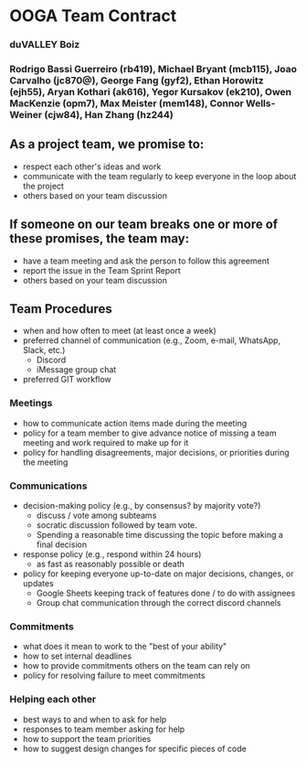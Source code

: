 # OOGA Team Contract
### duVALLEY Boiz
### Rodrigo Bassi Guerreiro (rb419), Michael Bryant (mcb115), Joao Carvalho (jc870@), George Fang (gyf2), Ethan Horowitz (ejh55), Aryan Kothari (ak616), Yegor Kursakov (ek210), Owen MacKenzie (opm7), Max Meister (mem148), Connor Wells-Weiner (cjw84), Han Zhang (hz244)


## As a project team, we promise to:
* respect each other's ideas and work
* communicate with the team regularly to keep everyone in the loop about the project
* others based on your team discussion


## If someone on our team breaks one or more of these promises, the team may:
* have a team meeting and ask the person to follow this agreement
* report the issue in the Team Sprint Report
* others based on your team discussion


## Team Procedures
* when and how often to meet (at least once a week)
* preferred channel of communication (e.g., Zoom, e-mail, WhatsApp, Slack, etc.)
  * Discord
  * iMessage group chat
* preferred GIT workflow


### Meetings
* how to communicate action items made during the meeting
* policy for a team member to give advance notice of missing a team meeting and work required to make up for it
* policy for handling disagreements, major decisions, or priorities during the meeting


### Communications
* decision-making policy (e.g., by consensus? by majority vote?)
  * discuss / vote among subteams
  * socratic discussion followed by team vote.
  * Spending a reasonable time discussing the topic before making a final decision
* response policy (e.g., respond within 24 hours)
  * as fast as reasonably possible or death
* policy for keeping everyone up-to-date on major decisions, changes, or updates
  * Google Sheets keeping track of features done / to do with assignees
  * Group chat communication through the correct discord channels


### Commitments
* what does it mean to work to the "best of your ability"
* how to set internal deadlines
* how to provide commitments others on the team can rely on
* policy for resolving failure to meet commitments


### Helping each other
* best ways to and when to ask for help
* responses to team member asking for help
* how to support the team priorities
* how to suggest design changes for specific pieces of code
